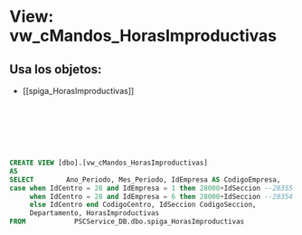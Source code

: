 # View: vw_cMandos_HorasImproductivas

## Usa los objetos:
- [[spiga_HorasImproductivas]]

```sql







CREATE VIEW [dbo].[vw_cMandos_HorasImproductivas]
AS
SELECT        Ano_Periodo, Mes_Periodo, IdEmpresa AS CodigoEmpresa, 
case when IdCentro = 28 and IdEmpresa = 1 then 28000+IdSeccion --28355 
	 when IdCentro = 28 and IdEmpresa = 6 then 28000+IdSeccion --28354 
	 else IdCentro end CodigoCentro, IdSeccion CodigoSeccion,
	 Departamento, HorasImproductivas
FROM            PSCService_DB.dbo.spiga_HorasImproductivas

```

